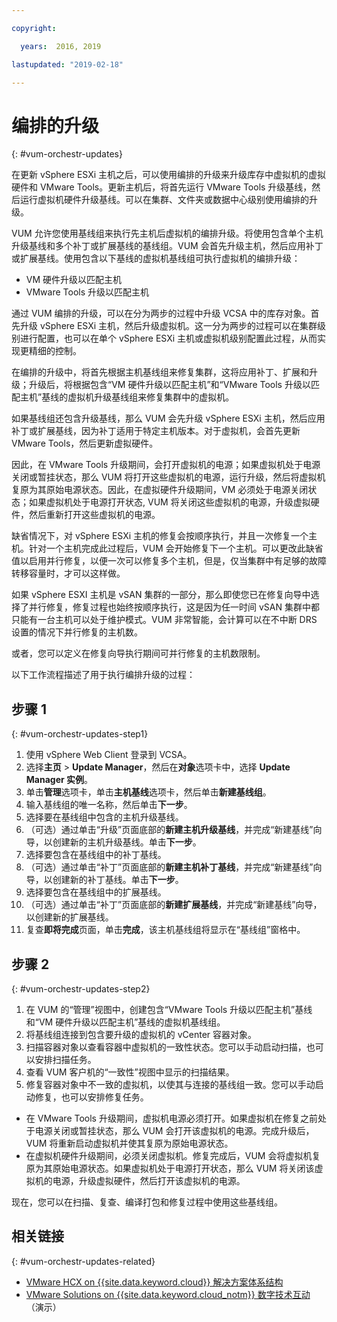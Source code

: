 ```yaml
---

copyright:

  years:  2016, 2019

lastupdated: "2019-02-18"

---
```


# 编排的升级
{: #vum-orchestr-updates}

在更新 vSphere ESXi 主机之后，可以使用编排的升级来升级库存中虚拟机的虚拟硬件和 VMware Tools。更新主机后，将首先运行 VMware Tools 升级基线，然后运行虚拟机硬件升级基线。可以在集群、文件夹或数据中心级别使用编排的升级。

VUM 允许您使用基线组来执行先主机后虚拟机的编排升级。将使用包含单个主机升级基线和多个补丁或扩展基线的基线组。VUM 会首先升级主机，然后应用补丁或扩展基线。使用包含以下基线的虚拟机基线组可执行虚拟机的编排升级：
* VM 硬件升级以匹配主机
* VMware Tools 升级以匹配主机

通过 VUM 编排的升级，可以在分为两步的过程中升级 VCSA 中的库存对象。首先升级 vSphere ESXi 主机，然后升级虚拟机。这一分为两步的过程可以在集群级别进行配置，也可以在单个 vSphere ESXi 主机或虚拟机级别配置此过程，从而实现更精细的控制。

在编排的升级中，将首先根据主机基线组来修复集群，这将应用补丁、扩展和升级；升级后，将根据包含“VM 硬件升级以匹配主机”和“VMware Tools 升级以匹配主机”基线的虚拟机升级基线组来修复集群中的虚拟机。

如果基线组还包含升级基线，那么 VUM 会先升级 vSphere ESXi 主机，然后应用补丁或扩展基线，因为补丁适用于特定主机版本。对于虚拟机，会首先更新 VMware Tools，然后更新虚拟硬件。

因此，在 VMware Tools 升级期间，会打开虚拟机的电源；如果虚拟机处于电源关闭或暂挂状态，那么 VUM 将打开这些虚拟机的电源，运行升级，然后将虚拟机复原为其原始电源状态。因此，在虚拟硬件升级期间，VM 必须处于电源关闭状态；如果虚拟机处于电源打开状态, VUM 将关闭这些虚拟机的电源，升级虚拟硬件，然后重新打开这些虚拟机的电源。

缺省情况下，对 vSphere ESXi 主机的修复会按顺序执行，并且一次修复一个主机。针对一个主机完成此过程后，VUM 会开始修复下一个主机。可以更改此缺省值以启用并行修复，以便一次可以修复多个主机，但是，仅当集群中有足够的故障转移容量时，才可以这样做。

如果 vSphere ESXI 主机是 vSAN 集群的一部分，那么即使您已在修复向导中选择了并行修复，修复过程也始终按顺序执行，这是因为任一时间 vSAN 集群中都只能有一台主机可以处于维护模式。VUM 非常智能，会计算可以在不中断 DRS 设置的情况下并行修复的主机数。

或者，您可以定义在修复向导执行期间可并行修复的主机数限制。

以下工作流程描述了用于执行编排升级的过程：

## 步骤 1
{: #vum-orchestr-updates-step1}

1. 使用 vSphere Web Client 登录到 VCSA。
2. 选择**主页** > **Update Manager**，然后在**对象**选项卡中，选择 **Update Manager 实例**。
3. 单击**管理**选项卡，单击**主机基线**选项卡，然后单击**新建基线组**。
4. 输入基线组的唯一名称，然后单击**下一步**。
5. 选择要在基线组中包含的主机升级基线。
6. （可选）通过单击“升级”页面底部的**新建主机升级基线**，并完成“新建基线”向导，以创建新的主机升级基线。单击**下一步**。
7. 选择要包含在基线组中的补丁基线。
8. （可选）通过单击“补丁”页面底部的**新建主机补丁基线**，并完成“新建基线”向导，以创建新的补丁基线。单击**下一步**。
9. 选择要包含在基线组中的扩展基线。
10. （可选）通过单击“补丁”页面底部的**新建扩展基线**，并完成“新建基线”向导，以创建新的扩展基线。
11. 复查**即将完成**页面，单击**完成**，该主机基线组将显示在“基线组”窗格中。

## 步骤 2
{: #vum-orchestr-updates-step2}

1. 在 VUM 的“管理”视图中，创建包含“VMware Tools 升级以匹配主机”基线和“VM 硬件升级以匹配主机”基线的虚拟机基线组。
2. 将基线组连接到包含要升级的虚拟机的 vCenter 容器对象。
3. 扫描容器对象以查看容器中虚拟机的一致性状态。您可以手动启动扫描，也可以安排扫描任务。
4. 查看 VUM 客户机的“一致性”视图中显示的扫描结果。
5. 修复容器对象中不一致的虚拟机，以使其与连接的基线组一致。您可以手动启动修复，也可以安排修复任务。
* 在 VMware Tools 升级期间，虚拟机电源必须打开。如果虚拟机在修复之前处于电源关闭或暂挂状态，那么 VUM 会打开该虚拟机的电源。完成升级后，VUM 将重新启动虚拟机并使其复原为原始电源状态。
* 在虚拟机硬件升级期间，必须关闭虚拟机。修复完成后，VUM 会将虚拟机复原为其原始电源状态。如果虚拟机处于电源打开状态，那么 VUM 将关闭该虚拟机的电源，升级虚拟硬件，然后打开该虚拟机的电源。

现在，您可以在扫描、复查、编译打包和修复过程中使用这些基线组。

## 相关链接
{: #vum-orchestr-updates-related}

* [VMware HCX on {{site.data.keyword.cloud}} 解决方案体系结构](https://www.ibm.com/cloud/garage/files/HCX_Architecture_Design.pdf)
* [VMware Solutions on {{site.data.keyword.cloud_notm}} 数字技术互动](https://ibm-dte.mybluemix.net/ibm-vmware)（演示）
